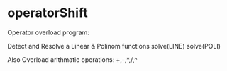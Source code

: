 # operatorShift

Operator overload program:

Detect and Resolve a Linear & Polinom functions
solve(LINE)
solve(POLI)

Also Overload arithmatic operations: +,-,*,/,^
